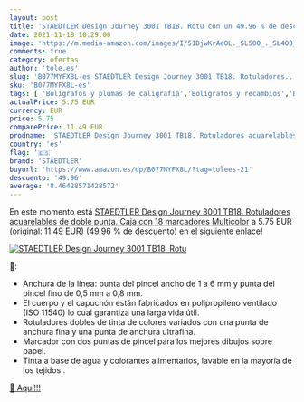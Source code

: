 ```yaml
---
layout: post
title: 'STAEDTLER Design Journey 3001 TB18. Rotu con un 49.96 % de descuento'
date: 2021-11-18 10:29:00
image: 'https://m.media-amazon.com/images/I/51DjwKrAeOL._SL500_._SL400_.jpg'
comments: true
category: ofertas
author: 'tole.es'
slug: 'B077MYFX8L-es STAEDTLER Design Journey 3001 TB18. Rotuladores...'
sku: 'B077MYFX8L-es'
tags: [ 'Bolígrafos y plumas de caligrafía','Bolígrafos y recambios','Bolígrafos, lápices y útiles de escritura','Oficina y papelería','Rotuladores permanentes','Rotuladores y subrayadores','rotuladores','staedtler', ]
actualPrice: 5.75 EUR
currency: EUR
price: 5.75
comparePrice: 11.49 EUR
prodname: 'STAEDTLER Design Journey 3001 TB18. Rotuladores acuarelables de doble punta. Caja con 18 marcadores  Multicolor'
country: 'es'
flag: '🇪🇸'
brand: 'STAEDTLER'
buyurl: 'https://www.amazon.es/dp/B077MYFX8L/?tag=tolees-21'
descuento: '49.96'
average: '8.46428571428572'
---
```


En este momento está [STAEDTLER Design Journey 3001 TB18. Rotuladores acuarelables de doble punta. Caja con 18 marcadores  Multicolor](https://www.amazon.es/dp/B077MYFX8L/?tag=tolees-21) a 5.75 EUR (original: 11.49 EUR) (49.96 %  de descuento) en el siguiente enlace!

[![STAEDTLER Design Journey 3001 TB18. Rotu](https://m.media-amazon.com/images/I/51DjwKrAeOL._SL500_._SL400_.jpg)](https://www.amazon.es/dp/B077MYFX8L/?tag=tolees-21)

🔎:

- Anchura de la línea: punta del pincel ancho de 1 a 6 mm y punta del pincel fino de 0,5 mm a 0,8 mm.
- El cuerpo y el capuchón están fabricados en polipropileno ventilado (ISO 11540) lo cual garantiza una larga vida útil.
- Rotuladores dobles de tinta de colores variados con una punta de anchura fina y una punta de anchura ultrafina.
- Marcador con dos puntas de pincel para los mejores dibujos sobre papel.
- Tinta a base de agua y colorantes alimentarios, lavable en la mayoría de los tejidos .

[🛒 Aquí!!!](https://www.amazon.es/dp/B077MYFX8L/?tag=tolees-21)

